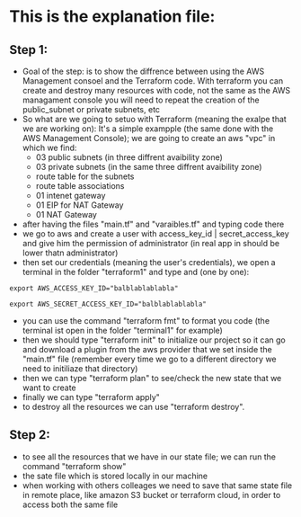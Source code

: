 # This is the explanation file:


## Step 1:
- Goal of the step: is to show the diffrence between using the AWS Management consoel and the Terraform code. With terraform you can create and destroy many resources with code, not the same as the AWS managament console you will need to repeat the creation of the public_subnet or private subnets, etc
- So what are we going to setuo with Terraform (meaning the exalpe that we are working on): It's a simple exampple (the same done with the AWS Management Console); we are going to create an aws "vpc" in which we find:
    - 03 public subnets (in three diffrent avaibility zone)
    - 03 private subnets (in the same three diffrent avaibility zone)
    - route table for the subnets
    - route table associations
    - 01 intenet gateway
    - 01 EIP for NAT Gateway
    - 01 NAT Gateway
- after having the files "main.tf" and "varaibles.tf" and typing code there
- we go to aws and create a user with access_key_id | secret_access_key and give him the permission of administrator (in real app in should be lower thatn administrator)
- then set our credentials (meaning the user's credentials), we open a terminal in the folder "terraform1" and type and (one by one):
```
export AWS_ACCESS_KEY_ID="balblablablabla"
```
```
export AWS_SECRET_ACCESS_KEY_ID="balblablablabla"
```
- you can use the command "terraform fmt" to format you code (the terminal ist open in the folder "terminal1" for example)
- then we should type "terraform init" to initialize our project so it can go and download a plugin from the aws provider that we set inside the "main.tf" file (remember every time we go to a different directory we need to initiliaze that directory)
- then we can type "terraform plan" to see/check the new state that we want to create
- finally we can type "terraform apply"
- to destroy all the resources we can use "terraform destroy".

## Step 2:
- to see all the resources that we have in our state file; we can run the command "terraform show"
- the sate file which is stored locally in our machine
- when working with others colleages we need to save that same state file in remote place, like amazon S3 bucket or terraform cloud, in order to access both the same file